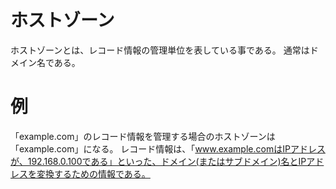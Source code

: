 # ホストゾーン
ホストゾーンとは、レコード情報の管理単位を表している事である。
通常はドメイン名である。

# 例
「example.com」のレコード情報を管理する場合のホストゾーンは「example.com」になる。
レコード情報は、「www.example.comはIPアドレスが、192.168.0.100である」といった、ドメイン(またはサブドメイン)名とIPアドレスを変換するための情報である。
